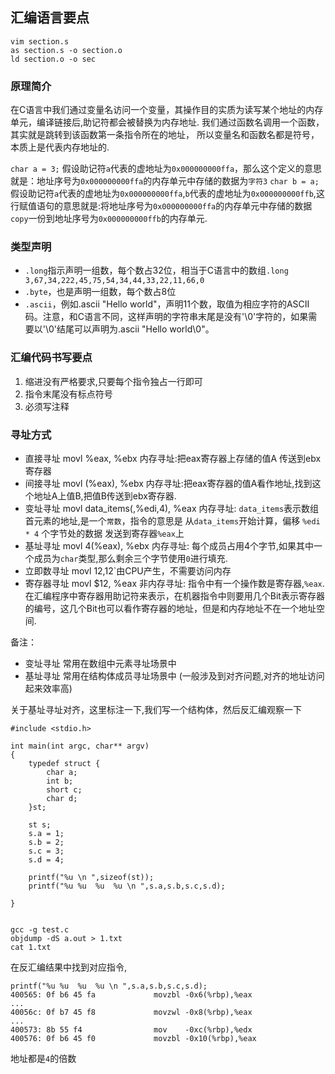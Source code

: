 ## 汇编语言要点
    
    vim section.s 
    as section.s -o section.o
    ld section.o -o sec

### 原理简介

在C语言中我们通过变量名访问一个变量，其操作目的实质为读写某个地址的内存单元，编译链接后,助记符都会被替换为内存地址.
我们通过函数名调用一个函数，其实就是跳转到该函数第一条指令所在的地址，
所以变量名和函数名都是符号，本质上是代表内存地址的.

 `char a = 3;` 假设助记符`a`代表的虚地址为`0x000000000ffa`，那么这个定义的意思就是：地址序号为`0x000000000ffa`的内存单元中存储的数据为`字符3`
 `char b = a;` 假设助记符`a`代表的虚地址为`0x000000000ffa`,`b`代表的虚地址为`0x000000000ffb`,这行赋值语句的意思就是:将地址序号为`0x000000000ffa`的内存单元中存储的数据`copy`一份到地址序号为`0x000000000ffb`的内存单元.

### 类型声明

 - `.long`指示声明一组数，每个数占32位，相当于C语言中的数组`.long 3,67,34,222,45,75,54,34,44,33,22,11,66,0`
 - `.byte`，也是声明一组数，每个数占8位
 - `.ascii`，例如.ascii "Hello world"，声明11个数，取值为相应字符的ASCII码。注意，和C语言不同，这样声明的字符串末尾是没有'\0'字符的，如果需要以'\0'结尾可以声明为.ascii "Hello world\0"。 
 
### 汇编代码书写要点

 1. 缩进没有严格要求,只要每个指令独占一行即可
 1. 指令末尾没有标点符号
 1. 必须写注释

### 寻址方式

 - 直接寻址       movl %eax, %ebx                内存寻址:把eax寄存器上存储的值A 传送到ebx寄存器 
 - 间接寻址       movl (%eax), %ebx              内存寻址:把eax寄存器的值A看作地址,找到这个地址A上值B,把值B传送到ebx寄存器. 
 - 变址寻址       movl data_items(,%edi,4), %eax 内存寻址: `data_items`表示数组首元素的地址,是一个`常数`，指令的意思是 从`data_items`开始计算，偏移 `%edi * 4` 个字节处的数据 发送到寄存器`%eax`上
 - 基址寻址       movl 4(%eax), %ebx             内存寻址:  每个成员占用4个字节,如果其中一个成员为`char`类型,那么剩余三个字节使用`0`进行填充.
 - 立即数寻址     movl $12, %eax                 非内存寻址：指令中有一个操作数是立即数 `$12`由CPU产生，不需要访问内存
 - 寄存器寻址     movl $12, %eax                 非内存寻址: 指令中有一个操作数是寄存器,`%eax`.在汇编程序中寄存器用助记符来表示，在机器指令中则要用几个Bit表示寄存器的编号，这几个Bit也可以看作寄存器的地址，但是和内存地址不在一个地址空间.                 
                         
备注：

 - 变址寻址  常用在数组中元素寻址场景中
 - 基址寻址  常用在结构体成员寻址场景中 (一般涉及到对齐问题,对齐的地址访问起来效率高)
 
关于基址寻址对齐，这里标注一下,我们写一个结构体，然后反汇编观察一下

    #include <stdio.h>
    
    int main(int argc, char** argv)
    {
        typedef struct {
            char a;
            int b;
            short c;
            char d;
        }st;
    
        st s;
        s.a = 1;
        s.b = 2;
        s.c = 3;
        s.d = 4;
    
        printf("%u \n ",sizeof(st));
        printf("%u %u  %u  %u \n ",s.a,s.b,s.c,s.d);
    
    }
    
    
    gcc -g test.c  
    objdump -dS a.out > 1.txt
    cat 1.txt

在反汇编结果中找到对应指令,

    printf("%u %u  %u  %u \n ",s.a,s.b,s.c,s.d);
    400565:	0f b6 45 fa          	movzbl -0x6(%rbp),%eax
    ...
    40056c:	0f b7 45 f8          	movzwl -0x8(%rbp),%eax
    ...
    400573:	8b 55 f4             	mov    -0xc(%rbp),%edx
    400576:	0f b6 45 f0          	movzbl -0x10(%rbp),%eax

地址都是`4`的倍数